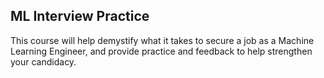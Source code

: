 
## ML Interview Practice

This course will help demystify what it takes to secure a job as a Machine Learning Engineer, and provide practice and feedback to help strengthen your candidacy.